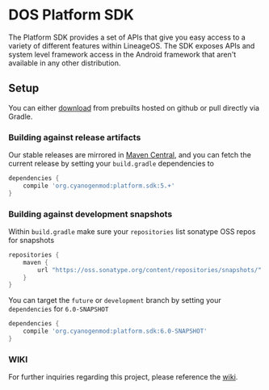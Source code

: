# DOS Platform SDK

The Platform SDK provides a set of APIs that give you easy access to a variety of different features within LineageOS. The SDK exposes APIs and system level framework access in the Android framework that aren't available in any other distribution.

## Setup

You can either [download](https://github.com/Destroyer-OS/android_vendor_dossdk/tree/master/current) from prebuilts hosted on github or pull directly via Gradle.


### Building against release artifacts

Our stable releases are mirrored in [Maven Central](http://search.maven.org/#search%7Cga%7C1%7Ca%3A%22platform.sdk%22), and you can fetch the current release by setting your `build.gradle` dependencies to

```gradle
dependencies {
    compile 'org.cyanogenmod:platform.sdk:5.+'
}
```

### Building against development snapshots

Within `build.gradle` make sure your `repositories` list sonatype OSS repos for snapshots

```gradle
repositories {
    maven {
        url "https://oss.sonatype.org/content/repositories/snapshots/"
    }
}
```

You can target the `future` or `development` branch by setting your `dependencies` for `6.0-SNAPSHOT`

```gradle
dependencies {
    compile 'org.cyanogenmod:platform.sdk:6.0-SNAPSHOT'
}
```

### WIKI

For further inquiries regarding this project, please reference the [wiki](https://github.com/LineageOS/cm_platform_sdk/wiki).
